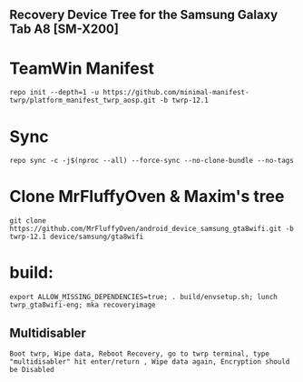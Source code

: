 ## Recovery Device Tree for the Samsung Galaxy Tab A8 [SM-X200]

# TeamWin Manifest
    repo init --depth=1 -u https://github.com/minimal-manifest-twrp/platform_manifest_twrp_aosp.git -b twrp-12.1

# Sync
    repo sync -c -j$(nproc --all) --force-sync --no-clone-bundle --no-tags

# Clone MrFluffyOven & Maxim's tree
    git clone https://github.com/MrFluffyOven/android_device_samsung_gta8wifi.git -b twrp-12.1 device/samsung/gta8wifi

# build:
    export ALLOW_MISSING_DEPENDENCIES=true; . build/envsetup.sh; lunch twrp_gta8wifi-eng; mka recoveryimage
## Multidisabler
    Boot twrp, Wipe data, Reboot Recovery, go to twrp terminal, type "multidisabler" hit enter/return , Wipe data again, Encryption should be Disabled
